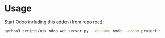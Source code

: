 # Usage

Start Odoo including this addon (from repo root):

```bash
python3 scripts/nix_odoo_web_server.py --db-name mydb --addon project_sms
```
